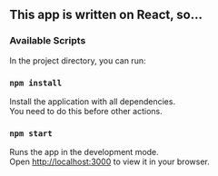 ## This app is written on React, so...
### Available Scripts

In the project directory, you can run:

### `npm install`

Install the application with all dependencies.\
You need to do this before other actions.

### `npm start`

Runs the app in the development mode.\
Open [http://localhost:3000](http://localhost:3000) to view it in your browser.
